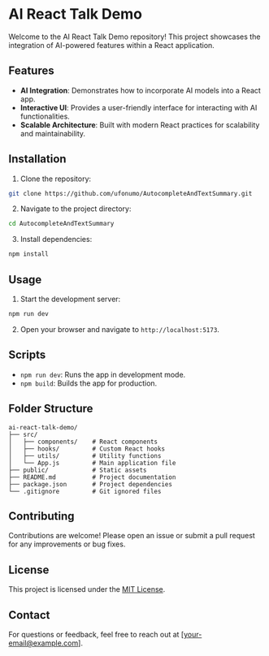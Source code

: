# AI React Talk Demo

Welcome to the AI React Talk Demo repository! This project showcases the integration of AI-powered features within a React application.

## Features

-   **AI Integration**: Demonstrates how to incorporate AI models into a React app.
-   **Interactive UI**: Provides a user-friendly interface for interacting with AI functionalities.
-   **Scalable Architecture**: Built with modern React practices for scalability and maintainability.

## Installation

1. Clone the repository:

```bash
git clone https://github.com/ufonumo/AutocompleteAndTextSummary.git
```

2. Navigate to the project directory:

```bash
cd AutocompleteAndTextSummary
```

3. Install dependencies:

```bash
npm install
```

## Usage

1. Start the development server:

```bash
npm run dev
```

2. Open your browser and navigate to `http://localhost:5173`.

## Scripts

-   `npm run dev`: Runs the app in development mode.
-   `npm build`: Builds the app for production.

## Folder Structure

```
ai-react-talk-demo/
├── src/
│   ├── components/    # React components
│   ├── hooks/         # Custom React hooks
│   ├── utils/         # Utility functions
│   └── App.js         # Main application file
├── public/            # Static assets
├── README.md          # Project documentation
├── package.json       # Project dependencies
└── .gitignore         # Git ignored files
```

## Contributing

Contributions are welcome! Please open an issue or submit a pull request for any improvements or bug fixes.

## License

This project is licensed under the [MIT License](LICENSE).

## Contact

For questions or feedback, feel free to reach out at [your-email@example.com].
